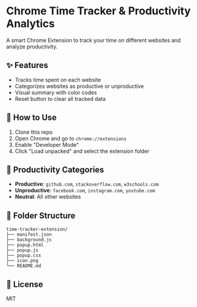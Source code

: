 # Chrome Time Tracker & Productivity Analytics

A smart Chrome Extension to track your time on different websites and analyze productivity.

## ✨ Features

- Tracks time spent on each website
- Categorizes websites as productive or unproductive
- Visual summary with color codes
- Reset button to clear all tracked data

## 🚀 How to Use

1. Clone this repo
2. Open Chrome and go to `chrome://extensions`
3. Enable "Developer Mode"
4. Click "Load unpacked" and select the extension folder

## 🧠 Productivity Categories

- **Productive**: `github.com`, `stackoverflow.com`, `w3schools.com`
- **Unproductive**: `facebook.com`, `instagram.com`, `youtube.com`
- **Neutral**: All other websites

## 📁 Folder Structure

```
time-tracker-extension/
├── manifest.json
├── background.js
├── popup.html
├── popup.js
├── popup.css
├── icon.png
└── README.md
```

## 📜 License

MIT